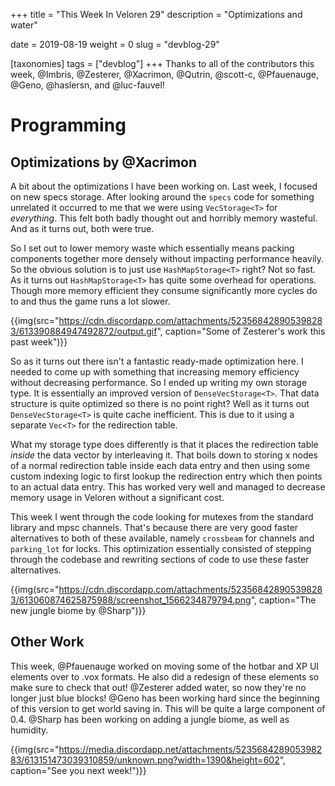 +++
title = "This Week In Veloren 29"
description = "Optimizations and water"

date = 2019-08-19
weight = 0
slug = "devblog-29"

[taxonomies]
tags = ["devblog"]
+++
Thanks to all of the contributors this week, @Imbris, @Zesterer, @Xacrimon, @Qutrin, @scott-c, @Pfauenauge, @Geno, @haslersn, and @luc-fauvel!

# Programming

## Optimizations by @Xacrimon

A bit about the optimizations I have been working on. Last week, I focused on new specs storage. After looking around the `specs` code for something unrelated it occurred to me that we were using `VecStorage<T>` for *everything*. This felt both badly thought out and horribly memory wasteful. And as it turns out, both were true.

So I set out to lower memory waste which essentially means packing components together more densely without impacting performance heavily. So the obvious solution is to just use `HashMapStorage<T>` right? Not so fast. As it turns out `HashMapStorage<T>` has quite some overhead for operations. Though more memory efficient they consume significantly more cycles do to and thus the game runs a lot slower.

{{img(src="https://cdn.discordapp.com/attachments/523568428905398283/613390884947492872/output.gif", caption="Some of Zesterer's work this past week")}}
 
So as it turns out there isn't a fantastic ready-made optimization here. I needed to come up with something that increasing memory efficiency without decreasing performance. So I ended up writing my own storage type. It is essentially an improved version of `DenseVecStorage<T>`. That data structure is quite optimized so there is no point right? Well as it turns out `DenseVecStorage<T>` is quite cache inefficient. This is due to it using a separate `Vec<T>` for the redirection table.

What my storage type does differently is that it places the redirection table *inside* the data vector by interleaving it. That boils down to storing x nodes of a normal redirection table inside each data entry and then using some custom indexing logic to first lookup the redirection entry which then points to an actual data entry. This has worked very well and managed to decrease memory usage in Veloren without a significant cost.
 
This week I went through the code looking for mutexes from the standard library and mpsc channels. That's because there are very good faster alternatives to both of these available, namely `crossbeam` for channels and `parking_lot` for locks. This optimization essentially consisted of stepping through the codebase and rewriting sections of code to use these faster alternatives.

{{img(src="https://cdn.discordapp.com/attachments/523568428905398283/613060874625875988/screenshot_1566234879794.png", caption="The new jungle biome by @Sharp")}}

## Other Work

This week, @Pfauenauge worked on moving some of the hotbar and XP UI elements over to .vox formats. He also did a redesign of these elements so make sure to check that out! @Zesterer added water, so now they're no longer just blue blocks! @Geno has been working hard since the beginning of this version to get world saving in. This will be quite a large component of 0.4. @Sharp has been working on adding a jungle biome, as well as humidity.

{{img(src="https://media.discordapp.net/attachments/523568428905398283/613151473039310859/unknown.png?width=1390&height=602", caption="See you next week!")}}

